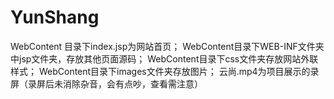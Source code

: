 # YunShang
WebContent 目录下index.jsp为网站首页；
WebContent目录下WEB-INF文件夹中jsp文件夹，存放其他页面源码；
WebContent目录下css文件夹存放网站外联样式；
WebContent目录下images文件夹存放图片；
云尚.mp4为项目展示的录屏（录屏后未消除杂音，会有点吵，查看需注意）
